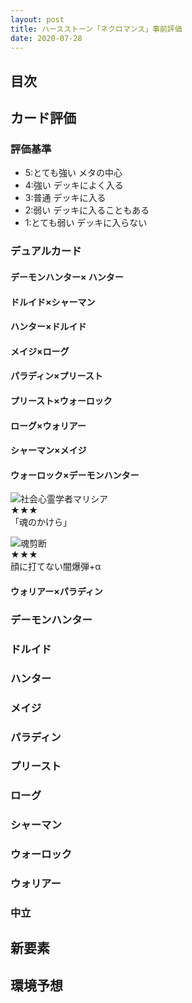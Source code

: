 ```yaml
---
layout: post
title: ハースストーン「ネクロマンス」事前評価
date: 2020-07-28
---
```


## 目次　<!-- omit in toc -->

## カード評価
### 評価基準
- 5:とても強い メタの中心
- 4:強い デッキによく入る
- 3:普通 デッキに入る
- 2:弱い デッキに入ることもある
- 1:とても弱い デッキに入らない 

### デュアルカード
#### デーモンハンター× ハンター

#### ドルイド×シャーマン
#### ハンター×ドルイド
#### メイジ×ローグ
#### パラディン×プリースト
#### プリースト×ウォーロック
#### ローグ×ウォリアー
#### シャーマン×メイジ
#### ウォーロック×デーモンハンター
![社会心霊学者マリシア](https://d15f34w2p8l1cc.cloudfront.net/hearthstone/4a1193bcb4df4c510f98e49c09e6104ce96531b7f5bfc5df38ecf0d437ee156b.png)<br>
★★★<br>
「魂のかけら」

![魂剪断](https://d15f34w2p8l1cc.cloudfront.net/hearthstone/6ec22c5d0cedb38a873b9bda7361a752b1ea6d84eaf828b073ea384dac1ab2cd.png)<br>
★★★<br>
顔に打てない闇爆弾+α
#### ウォリアー×パラディン

### デーモンハンター

### ドルイド

### ハンター

### メイジ

### パラディン

### プリースト

### ローグ

### シャーマン

### ウォーロック

### ウォリアー

### 中立

## 新要素
###
###
###

## 環境予想
